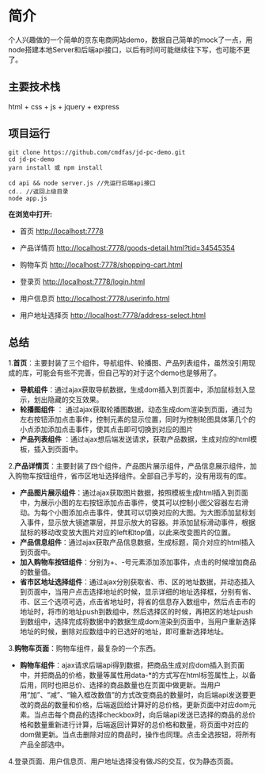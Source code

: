 # 简介

个人兴趣做的一个简单的京东电商网站demo，数据自己简单的mock了一点，用node搭建本地Server和后端api接口，以后有时间可能继续往下写，也可能不更了。

## 主要技术栈

html + css + js + jquery + express

## 项目运行

```
git clone https://github.com/cmdfas/jd-pc-demo.git
cd jd-pc-demo
yarn install 或 npm install

cd api && node server.js //先运行后端api接口
cd.. //返回上级目录
node app.js 
```

**在浏览中打开:**
- 首页 [http://localhost:7778](http://localhost:7778)
- 产品详情页 [http://localhost:7778/goods-detail.html?tid=34545354](http://localhost:7778/goods-detail.html?tid=34545354)
- 购物车页 [http://localhost:7778/shopping-cart.html](http://localhost:7778/shopping-cart.html)

- 登录页 [http://localhost:7778/login.html](http://localhost:7778/login.html)
- 用户信息页 [http://localhost:7778/userinfo.html](http://localhost:7778//userinfo.html)
- 用户地址选择页 [http://localhost:7778/address-select.html](http://localhost:7778/address-select.html)


## 总结

1.**首页**：主要封装了三个组件，导航组件、轮播图、产品列表组件，虽然没引用现成的库，可能会有些不完善，但自己写的对于这个demo也是够用了。  

- **导航组件**：通过ajax获取导航数据，生成dom插入到页面中，添加鼠标划入显示，划出隐藏的交互效果。
- **轮播图组件** ： 通过ajax获取轮播图数据，动态生成dom渲染到页面，通过为左右按钮添加点击事件，控制元素的显示位置，同时为控制轮图具体第几个的小点添加添加点击事件，使其点击即可切换到对应的图片
- **产品列表组件** ：通过ajax想后端发送请求，获取产品数据，生成对应的html模板，插入到页面中。

2.**产品详情页**：主要封装了四个组件，产品图片展示组件，产品信息展示组件，加入购物车按钮组件，省市区地址选择组件。全部自己手写的，没有用现有的库。   
	
- **产品图片展示组件**：通过ajax获取图片数据，按照模板生成html插入到页面中，为展示小图的左右按钮添加点击事件，使其可以控制小图父容器左右滑动。为每个小图添加点击事件，使其可以切换对应的大图。为大图添加鼠标划入事件，显示放大镜遮罩层，并显示放大的容器。并添加鼠标滑动事件，根据鼠标的移动改变放大图片对应的left和top值，以此来改变图片的位置。
- **产品信息组件**：通过ajax获取产品信息数据，生成标题，简介对应的html插入到页面中。
- **加入购物车按钮组件**：分别为+、-号元素添加添加事件，点击的时候增加商品的数量值。
- **省市区地址选择组件**：通过ajax分别获取省、市、区的地址数据，并动态插入到页面中，当用户点击选择地址的时候，显示详细的地址选择框，分别有省、市、区三个选项可选，点击省地址时，将省的信息存入数组中，然后点击市的地址时，将市的地址push到数组中，然后选择区的时候，再把区的地址push到数组中，选择完成将数据中的数据生成dom渲染到页面中，当用户重新选择地址的时候，删除对应数组中的已选好的地址，即可重新选择地址。 

3.**购物车页面**：购物车组件，最复杂的一个东西。 

- **购物车组件**：ajax请求后端api得到数据，把商品生成对应dom插入到页面中，并把商品的价格，数量等属性用data-\*的方式写在html标签属性上，以备后用，同时也把总价、选择的商品数量也在页面中做更新。当用户用“加”、“减”、“输入框改数值”的方式改变商品的数量时，向后端api发送要更改的商品的数量和价格，后端返回给计算好的总价格，更新页面中对应dom元素。当点击每个商品的选择checkbox时，向后端api发送已选择的商品的总价格和数量重新进行计算，后端返回计算好的总价格和数量，将页面中对应的dom做更新。当点击删除对应的商品时，操作也同理。点击全选按钮，将所有产品全部选中。

4.登录页面、用户信息页、用户地址选择没有做JS的交互，仅为静态页面。
